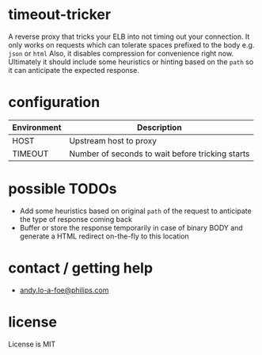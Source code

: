 # timeout-tricker
A reverse proxy that tricks your ELB into not timing out your connection.
It only works on requests which  can tolerate spaces prefixed to the body e.g. `json` or `html`
Also, it disables compression for convenience right now. Ultimately it should
include some heuristics or hinting based on the `path` so it can anticipate
the expected response.

# configuration
| Environment | Description |
|-------------|-------------|
| HOST | Upstream host to proxy |
| TIMEOUT | Number of seconds to wait before tricking starts |

# possible TODOs
-	Add some heuristics based on original `path` of the request to anticipate the type of response coming back
-	Buffer or store the response temporarily in case of binary BODY and generate a HTML redirect on-the-fly to this location


# contact / getting help

* andy.lo-a-foe@philips.com

# license
License is MIT
